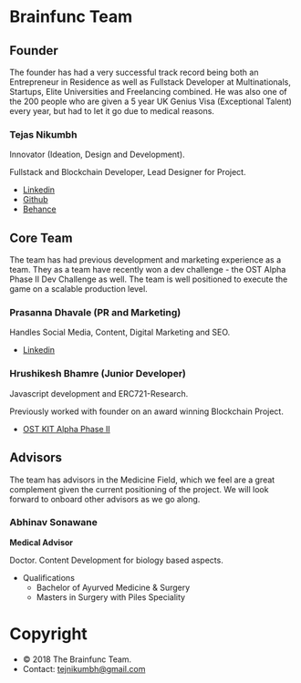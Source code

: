 # Brainfunc Team

## Founder
The founder has had a very successful track record being both an Entrepreneur in Residence as well as Fullstack Developer at Multinationals, Startups, Elite Universities and Freelancing combined. He was also one of the 200 people who are given a 5 year UK Genius Visa (Exceptional Talent) every year,  but had to let it go due to medical reasons.

### Tejas Nikumbh

  Innovator (Ideation, Design and Development).

  Fullstack and Blockchain Developer, Lead Designer for Project.
  - [Linkedin](https://www.linkedin.com/in/tejas-nikumbh-19826061/)
  - [Github](https://github.com/tejasnikumbh)
  - [Behance](https://www.behance.net/tejnikumbh11b9)

## Core Team
The team has had previous development and marketing experience as a team. They as a team have recently won a dev challenge - the OST Alpha Phase II Dev Challenge as well. The team is well positioned to execute the game on a scalable production level.

### Prasanna Dhavale (PR and Marketing)

  Handles Social Media, Content, Digital Marketing and SEO.
  - [Linkedin](https://www.linkedin.com/in/prasanna-dhavale-758987165/)

### Hrushikesh Bhamre (Junior Developer)

  Javascript development and ERC721-Research. 
  
 
  Previously worked with founder on an award winning Blockchain Project. 
  - [OST KIT Alpha Phase II](https://www.youtube.com/watch?v=6dUieg9o7iM&t=50s)

## Advisors
The team has advisors in the Medicine Field, which we feel are a great complement given the current positioning of the project. We will look forward to onboard other advisors as we go along.

### Abhinav Sonawane

  **Medical Advisor** 

  Doctor. Content Development for biology based aspects.
  - Qualifications
    - Bachelor of Ayurved Medicine & Surgery
    - Masters in Surgery with Piles Speciality

# Copyright
- © 2018 The Brainfunc Team.
- Contact: tejnikumbh@gmail.com

